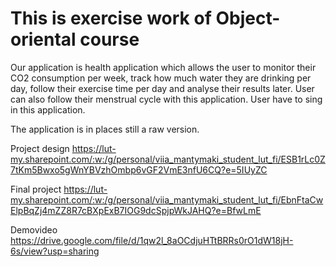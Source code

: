 # This is exercise work of Object-oriental course


Our application is health application which allows the user to monitor their CO2 consumption per week, 
track how much water they are drinking per day, follow their exercise time per day and analyse their results later. 
User can also follow their menstrual cycle with this application. User have to sing in this application.

The application is in places still a raw version.


Project design https://lut-my.sharepoint.com/:w:/g/personal/viia_mantymaki_student_lut_fi/ESB1rLc0Z7tKm5Bwxo5gWnYBVzhOmbp6vGF2VmE3nfU6CQ?e=5IUyZC


Final project https://lut-my.sharepoint.com/:w:/g/personal/viia_mantymaki_student_lut_fi/EbnFtaCwElpBqZj4mZZ8R7cBXpExB7IOG9dcSpjpWkJAHQ?e=BfwLmE

Demovideo https://drive.google.com/file/d/1qw2l_8aOCdjuHTtBRRs0rO1dW18jH-6s/view?usp=sharing
